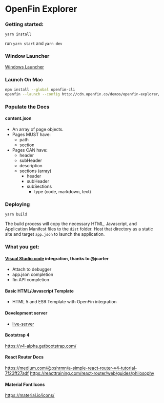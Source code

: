 # OpenFin Explorer

### Getting started:

`yarn install`

run `yarn start` and `yarn dev`

### Window Launcher

[Windows Launcher](https://dl.openfin.co/services/download?fileName=OpenFinExplorer&config=http://cdn.openfin.co/demos/openfin-explorer/app.json)

### Launch On Mac

```bash
npm install --global openfin-cli
openfin --launch --config http://cdn.openfin.co/demos/openfin-explorer/app.json
```

### Populate the Docs

#### content.json

- An array of page objects.
- Pages MUST have:
	- path
	- section
- Pages CAN have:
	- header
	- subHeader
	- description
	- sections (array)
		- header
		- subHeader
		- subSections
			- type (code, markdown, text)

### Deploying

```bash
yarn build
```

The build process will copy the necessary HTML, Javascript, and Application Manifest files to the `dist` folder. Host that directory as a static site and target `app.json` to launch the application.

### What you get:

#### [Visual Studio code](https://code.visualstudio.com/) integration, thanks to @jcarter

* Attach to debugger
* app.json completion
* fin API completion

#### Basic HTML/Javascript Template

* HTML 5 and ES6 Template with OpenFin integration

#### Development server

* [live-server](https://www.npmjs.com/package/live-server)

#### Bootstrap 4

https://v4-alpha.getbootstrap.com/

#### React Router Docs

https://medium.com/@pshrmn/a-simple-react-router-v4-tutorial-7f23ff27adf
https://reacttraining.com/react-router/web/guides/philosophy

#### Material Font Icons

https://material.io/icons/
